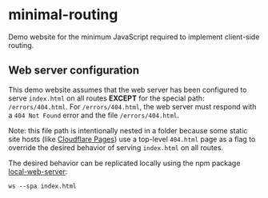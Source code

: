 # minimal-routing

Demo website for the minimum JavaScript required to implement client-side routing.

## Web server configuration

This demo website assumes that the web server has been configured to serve `index.html` on all routes **EXCEPT** for the special path: `/errors/404.html`. For `/errors/404.html`, the web server must respond with a `404 Not Found` error and the file `/errors/404.html`.

Note: this file path is intentionally nested in a folder because some static site hosts (like [Cloudflare Pages](https://developers.cloudflare.com/pages/platform/serving-pages)) use a top-level `404.html` page as a flag to override the desired behavior of serving `index.html` on all routes.

The desired behavior can be replicated locally using the npm package [local-web-server](https://www.npmjs.com/package/local-web-server):

```
ws --spa index.html
```
